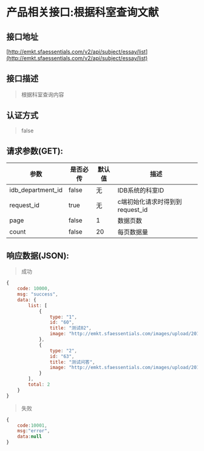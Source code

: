 # 产品相关接口:根据科室查询文献

## 接口地址

[http://emkt.sfaessentials.com/v2/api/subject/essay/list](http://emkt.sfaessentials.com/v2/api/subject/essay/list)

## 接口描述

> 根据科室查询内容

## 认证方式

> false



## 请求参数(GET):

| 参数 | 是否必传 | 默认值 |  描述 | 
| ---- | ----- | ----- | ----- | 
| idb_department_id | false | 无 | IDB系统的科室ID | 
| request_id| true | 无| c端初始化请求时得到到request_id|
| page | false | 1 | 数据页数 | 
| count | false | 20 | 每页数据量 |


## 响应数据(JSON):
> 成功

```javascript
{
    code: 10000,
    msg: "success",
    data: {
        list: [
            {
                type: "1",
                id: "60",
                title: "测试02",
                image: "http://emkt.sfaessentials.com/images/upload/20160623/14666716554948.png"
            },
            {
                type: "2",
                id: "63",
                title: "测试问答",
                image: "http://emkt.sfaessentials.com/images/upload/20160623/14666782185331.png"
            }
        ],
        total: 2
    }
}
```
> 失败 

```javascript
{
    code:10001,
    msg:"error",
    data:null
}
```